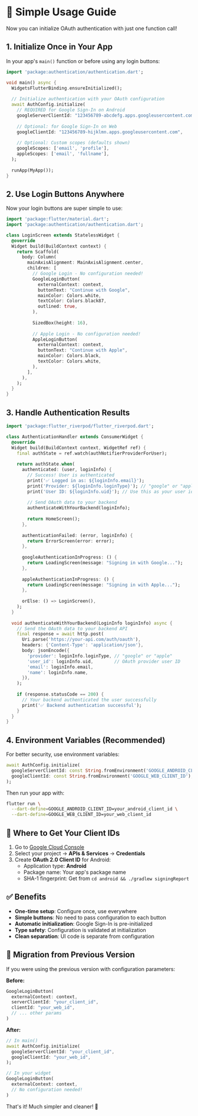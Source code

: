 # 🚀 Simple Usage Guide

Now you can initialize OAuth authentication with just one function call!

## 1. Initialize Once in Your App

In your app's `main()` function or before using any login buttons:

```dart
import 'package:authentication/authentication.dart';

void main() async {
  WidgetsFlutterBinding.ensureInitialized();
  
  // Initialize authentication with your OAuth configuration
  await AuthConfig.initialize(
    // REQUIRED for Google Sign-In on Android
    googleServerClientId: "123456789-abcdefg.apps.googleusercontent.com",
    
    // Optional: for Google Sign-In on Web
    googleClientId: "123456789-hijklmn.apps.googleusercontent.com",
    
    // Optional: Custom scopes (defaults shown)
    googleScopes: ['email', 'profile'],
    appleScopes: ['email', 'fullname'],
  );
  
  runApp(MyApp());
}
```

## 2. Use Login Buttons Anywhere

Now your login buttons are super simple to use:

```dart
import 'package:flutter/material.dart';
import 'package:authentication/authentication.dart';

class LoginScreen extends StatelessWidget {
  @override
  Widget build(BuildContext context) {
    return Scaffold(
      body: Column(
        mainAxisAlignment: MainAxisAlignment.center,
        children: [
          // Google Login - No configuration needed!
          GoogleLoginButton(
            externalContext: context,
            buttonText: "Continue with Google",
            mainColor: Colors.white,
            textColor: Colors.black87,
            outlined: true,
          ),
          
          SizedBox(height: 16),
          
          // Apple Login - No configuration needed!
          AppleLoginButton(
            externalContext: context,
            buttonText: "Continue with Apple",
            mainColor: Colors.black,
            textColor: Colors.white,
          ),
        ],
      ),
    );
  }
}
```

## 3. Handle Authentication Results

```dart
import 'package:flutter_riverpod/flutter_riverpod.dart';

class AuthenticationHandler extends ConsumerWidget {
  @override
  Widget build(BuildContext context, WidgetRef ref) {
    final authState = ref.watch(authNotifierProviderForUser);
    
    return authState.when(
      authenticated: (user, loginInfo) {
        // Success! User is authenticated
        print('✅ Logged in as: ${loginInfo.email}');
        print('Provider: ${loginInfo.loginType}'); // "google" or "apple"
        print('User ID: ${loginInfo.uid}'); // Use this as your user identifier
        
        // Send OAuth data to your backend
        authenticateWithYourBackend(loginInfo);
        
        return HomeScreen();
      },
      
      authenticationFailed: (error, loginInfo) {
        return ErrorScreen(error: error);
      },
      
      googleAuthenticationInProgress: () {
        return LoadingScreen(message: "Signing in with Google...");
      },
      
      appleAuthenticationInProgress: () {
        return LoadingScreen(message: "Signing in with Apple...");
      },
      
      orElse: () => LoginScreen(),
    );
  }
  
  void authenticateWithYourBackend(LoginInfo loginInfo) async {
    // Send the OAuth data to your backend API
    final response = await http.post(
      Uri.parse('https://your-api.com/auth/oauth'),
      headers: {'Content-Type': 'application/json'},
      body: jsonEncode({
        'provider': loginInfo.loginType, // "google" or "apple"
        'user_id': loginInfo.uid,        // OAuth provider user ID
        'email': loginInfo.email,
        'name': loginInfo.name,
      }),
    );
    
    if (response.statusCode == 200) {
      // Your backend authenticated the user successfully
      print('✅ Backend authentication successful');
    }
  }
}
```

## 4. Environment Variables (Recommended)

For better security, use environment variables:

```dart
await AuthConfig.initialize(
  googleServerClientId: const String.fromEnvironment('GOOGLE_ANDROID_CLIENT_ID'),
  googleClientId: const String.fromEnvironment('GOOGLE_WEB_CLIENT_ID'),
);
```

Then run your app with:
```bash
flutter run \
  --dart-define=GOOGLE_ANDROID_CLIENT_ID=your_android_client_id \
  --dart-define=GOOGLE_WEB_CLIENT_ID=your_web_client_id
```

## 🔑 Where to Get Your Client IDs

1. Go to [Google Cloud Console](https://console.cloud.google.com/)
2. Select your project → **APIs & Services** → **Credentials**
3. Create **OAuth 2.0 Client ID** for Android:
   - Application type: **Android**
   - Package name: Your app's package name
   - SHA-1 fingerprint: Get from `cd android && ./gradlew signingReport`

## ✅ Benefits

- **One-time setup**: Configure once, use everywhere
- **Simple buttons**: No need to pass configuration to each button
- **Automatic initialization**: Google Sign-In is pre-initialized
- **Type safety**: Configuration is validated at initialization
- **Clean separation**: UI code is separate from configuration

## 🎯 Migration from Previous Version

If you were using the previous version with configuration parameters:

**Before:**
```dart
GoogleLoginButton(
  externalContext: context,
  serverClientId: "your_client_id",
  clientId: "your_web_id",
  // ... other params
)
```

**After:**
```dart
// In main()
await AuthConfig.initialize(
  googleServerClientId: "your_client_id",
  googleClientId: "your_web_id",
);

// In your widget
GoogleLoginButton(
  externalContext: context,
  // No configuration needed!
)
```

That's it! Much simpler and cleaner! 🎉
